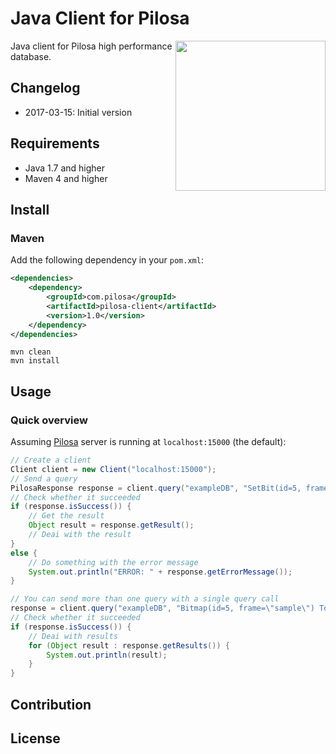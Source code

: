 # Java Client for Pilosa

<img src="https://github.com/yuce/java-pilosa/blob/readme/logo.png" style="float: right" align="right" height="240">

Java client for Pilosa high performance database.

## Changelog

* 2017-03-15: Initial version

## Requirements

* Java 1.7 and higher
* Maven 4 and higher

## Install

### Maven

Add the following dependency in your `pom.xml`:


```xml
<dependencies>
    <dependency>
        <groupId>com.pilosa</groupId>
        <artifactId>pilosa-client</artifactId>
        <version>1.0</version>
    </dependency>
</dependencies>
```


```
mvn clean
mvn install
```

## Usage

### Quick overview

Assuming [Pilosa](https://github.com/pilosa/pilosa) server is running at `localhost:15000` (the default):

```java
// Create a client
Client client = new Client("localhost:15000");
// Send a query
PilosaResponse response = client.query("exampleDB", "SetBit(id=5, frame=\"sample\", profileID=42)");
// Check whether it succeeded
if (response.isSuccess()) {
    // Get the result
    Object result = response.getResult();
    // Deai with the result
}
else {
    // Do something with the error message
    System.out.println("ERROR: " + response.getErrorMessage());
}

// You can send more than one query with a single query call
response = client.query("exampleDB", "Bitmap(id=5, frame=\"sample\") TopN(frame=\"sample\", n=5)");
// Check whether it succeeded
if (response.isSuccess()) {
    // Deai with results
    for (Object result : response.getResults()) {
        System.out.println(result);
    }
}
```

## Contribution

## License
